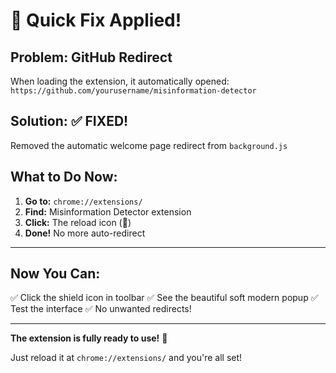 # 🔄 Quick Fix Applied!

## Problem: GitHub Redirect
When loading the extension, it automatically opened: 
`https://github.com/yourusername/misinformation-detector`

## Solution: ✅ FIXED!
Removed the automatic welcome page redirect from `background.js`

## What to Do Now:

1. **Go to:** `chrome://extensions/`
2. **Find:** Misinformation Detector extension
3. **Click:** The reload icon (🔄) 
4. **Done!** No more auto-redirect

---

## Now You Can:

✅ Click the shield icon in toolbar
✅ See the beautiful soft modern popup
✅ Test the interface
✅ No unwanted redirects!

---

**The extension is fully ready to use!** 🎉

Just reload it at `chrome://extensions/` and you're all set!
